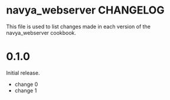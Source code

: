 # navya_webserver CHANGELOG

This file is used to list changes made in each version of the navya_webserver cookbook.

# 0.1.0

Initial release.

- change 0
- change 1

